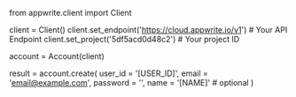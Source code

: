 from appwrite.client import Client

client = Client()
client.set_endpoint('https://cloud.appwrite.io/v1') # Your API Endpoint
client.set_project('5df5acd0d48c2') # Your project ID

account = Account(client)

result = account.create(
    user_id = '[USER_ID]',
    email = 'email@example.com',
    password = '',
    name = '[NAME]' # optional
)
